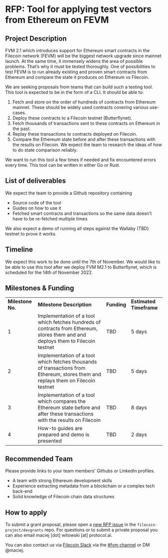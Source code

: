 # RFP: Tool for applying test vectors from Ethereum on FEVM

## Project Description

FVM 2.1 which introduces support for Ethereum smart contracts in the Filecoin network (FEVM) will be the biggest network upgrade since mainnet launch. At the same time, it immensely widens the area of possible problems. That’s why it must be tested thoroughly.
One of possibilities to test FEVM is to run already existing and proven smart contracts from Ethereum and compare the state it produces on Ethereum vs Filecoin.

We are seeking proposals from teams that can build such a testing tool. This tool is expected to be in the form of a CLI.
It should be able to:

1. Fetch and store on the order of hundreds of contracts from Ethereum mainnet. These should be widely used contracts covering various use-cases. 
2. Deploy these contracts to a Filecoin testnet (Butterflynet).
3. Fetch thousands of transactions sent to these contracts on Ethereum in the past. 
4. Replay these transactions to contracts deployed on Filecoin. 
5. Compare the Ethereum state before and after these transactions with the results on Filecoin. We expect the team to research the ideas of how to do state comparison reliably.

We want to run this tool a few times if needed and fix encountered errors every time.
This tool can be written in either Go or Rust.

## List of deliverables

We expect the team to provide a Github repository containing
* Source code of the tool
* Guides on how to use it
* Fetched smart contracts and transactions so the same data doesn’t have to be re-fetched multiple times

We also expect a demo of running all steps against the Wallaby (TBD) testnet to prove it works.

## Timeline

We expect this work to be done until the 7th of November. We would like to be able to use this tool after we deploy FVM M2.1 to Butterflynet, which is scheduled for the 14th of November 2022.

## Milestones & Funding

<table>
  <tr>
   <td><strong>Milestone No.</strong>
   </td>
   <td><strong>Milestone Description</strong>
   </td>
   <td><strong>Funding</strong>
   </td>
   <td><strong>Estimated Timeframe</strong>
   </td>
  </tr>
  <tr>
   <td>1
   </td>
   <td>Implementation of a tool which fetches hundreds of contracts from Ethereum, stores them and and deploys them to Filecoin testnet
   </td>
   <td>TBD
   </td>
   <td>5 days
   </td>
  </tr>
  <tr>
   <td>2
   </td>
   <td>Implementation of a tool which fetches thousands of transactions from Ethereum, stores them and replays them on Filecoin testnet
   </td>
   <td>TBD
   </td>
   <td>5 days
   </td>
  </tr>
  <tr>
   <td>3
   </td>
   <td>Implementation of a tool which compares the Ethereum state before and after these transactions with the results on Filecoin
   </td>
   <td>TBD
   </td>
   <td>8 days
   </td>
  </tr>
  <tr>
   <td>4
   </td>
   <td>How-to guides are prepared and demo is presented
   </td>
   <td>TBD
   </td>
   <td>2 days
   </td>
  </tr>
</table>

## Recommended Team

Please provide links to your team members' Githubs or LinkedIn profiles.

* A team with strong Ethereum development skills
* Experience extracting metadata from a blockchain or a complex tech back-end
* Solid knowledge of Filecoin chain data structures

## How to apply

To submit a grant proposal, please open a <a href="https://github.com/filecoin-project/devgrants/issues/new?assignees=realChainLife&labels=RFP&template=rfp-application.md&title=RFP+Application">new RFP issue</a> in the `filecoin-project/devgrants` repo.
For questions or to submit a private proposal you can also email maciej [dot] witowski [at] protocol.ai.

You can also contact us via [Filecoin Slack](https://filecoin.io/slack) via the [#fvm channel](https://filecoinproject.slack.com/archives/C029MT4PQB1) or DM @maciej.
